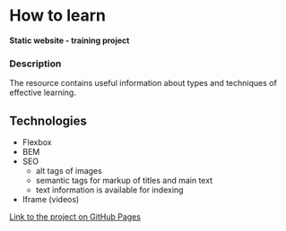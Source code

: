 # How to learn
**Static website - training project**

### Description
The resource contains useful information about types and techniques of effective learning.

## Technologies
- Flexbox
- BEM
- SEO
    - alt tags of images
    - semantic tags for markup of titles and main text
    - text information is available for indexing
- Iframe (videos)

[Link to the project on GitHub Pages](https://malakhn.github.io/how-to-learn/)


